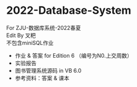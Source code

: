 # 2022-Database-System
For ZJU-数据库系统-2022春夏<br/>
Edit By 叉粑<br/>
不包含miniSQL作业<br/>
* 作业 & 答案 for Edition 6 （编号为N0.上交周数）
* 实验报告
* 图书管理系统源码 in VB 6.0
* 参考资料：答案 & 课本
